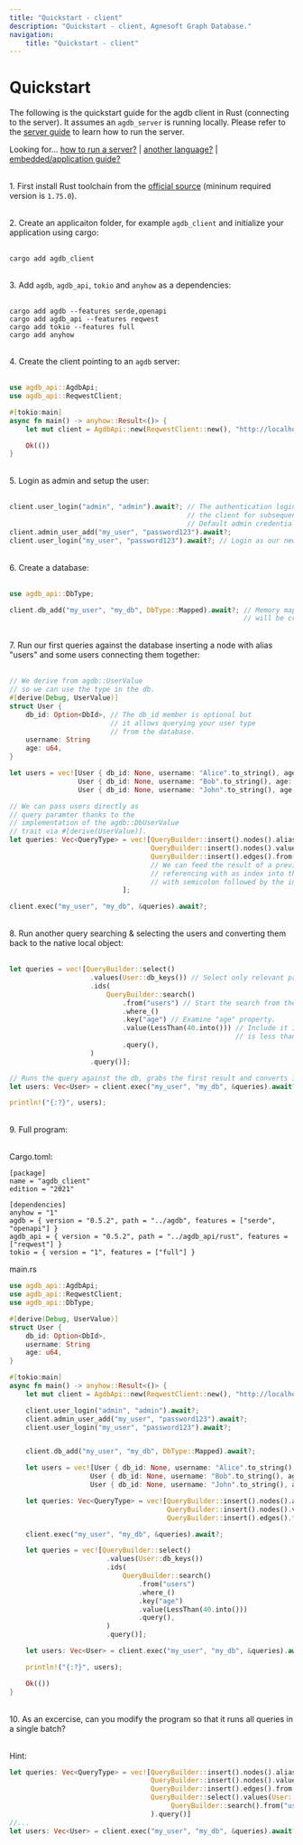 ```yaml
---
title: "Quickstart - client"
description: "Quickstart - client, Agnesoft Graph Database."
navigation:
    title: "Quickstart - client"
---
```


# Quickstart

The following is the quickstart guide for the agdb client in Rust (connecting to the server). It assumes an `agdb_server` is running locally. Please refer to the [server guide](docs/guides/server) to learn how to run the server.

Looking for... [how to run a server?](docs/guides/how_to_run_server) | [another language?](/api) | [embedded/application guide?](/docs/guides/quickstart)

<br/>1. First install Rust toolchain from the [official source](https://www.rust-lang.org/tools/install) (mininum required version is `1.75.0`).
<br/>

<br/>2. Create an applicaiton folder, for example `agdb_client` and initialize your application using cargo:
<br/><br/>

```
cargo add agdb_client
```

<br/>3. Add `agdb`, `agdb_api`, `tokio` and `anyhow` as a dependencies:
<br/><br/>

```
cargo add agdb --features serde,openapi
cargo add agdb_api --features reqwest
cargo add tokio --features full
cargo add anyhow
```

<br/> 4. Create the client pointing to an `agdb` server:
<br/><br/>

```rs
use agdb_api::AgdbApi;
use agdb_api::ReqwestClient;

#[tokio:main]
async fn main() -> anyhow::Result<()> {
    let mut client = AgdbApi::new(ReqwestClient::new(), "http://localhost", 3000);

    Ok(())
}
```

<br/> 5. Login as admin and setup the user:
<br/><br/>

```rs
client.user_login("admin", "admin").await?; // The authentication login is stored in
                                            // the client for subsequent API calls.
                                            // Default admin credentials are "admin/admin".
client.admin_user_add("my_user", "password123").await?;
client.user_login("my_user", "password123").await?; // Login as our newly created user.
```

<br/> 6. Create a database:
<br/><br/>

```rs
use agdb_api::DbType;

client.db_add("my_user", "my_db", DbType::Mapped).await?; // Memory mapped database called "my_db"
                                                          // will be created under our "my_user".
```

<br/> 7. Run our first queries against the database inserting a node with alias "users" and some users connecting them together:
<br/><br/>

```rs
// We derive from agdb::UserValue
// so we can use the type in the db.
#[derive(Debug, UserValue)]
struct User {
    db_id: Option<DbId>, // The db_id member is optional but
                         // it allows querying your user type
                         // from the database.
    username: String
    age: u64,
}

let users = vec![User { db_id: None, username: "Alice".to_string(), age: 40 },
                 User { db_id: None, username: "Bob".to_string(), age: 30 },
                 User { db_id: None, username: "John".to_string(), age: 20 }];

// We can pass users directly as
// query paramter thanks to the
// implementation of the agdb::DbUserValue
// trait via #[derive(UserValue)].
let queries: Vec<QueryType> = vec![QueryBuilder::insert().nodes().aliases("users").query().into(),
                                   QueryBuilder::insert().nodes().values(&users).query().into(),
                                   QueryBuilder::insert().edges().from("users").to(":1").query().into(),
                                   // We can feed the result of a previous query directly to the next one
                                   // referencing with as index into the (previous) results starting
                                   // with semicolon followed by the index, e.g. :1.
                            ];

client.exec("my_user", "my_db", &queries).await?;
```

<br/> 8. Run another query searching & selecting the users and converting them back to the native local object:
<br/><br/>

```rs
let queries = vec![QueryBuilder::select()
                    .values(User::db_keys()) // Select only relevant properties for the User struct.
                    .ids(
                        QueryBuilder::search()
                            .from("users") // Start the search from the "users" node.
                            .where_()
                            .key("age") // Examine "age" property.
                            .value(LessThan(40.into())) // Include it in the search result if the value
                                                        // is less than 40.
                            .query(),
                    )
                    .query()];

// Runs the query against the db, grabs the first result and converts it to the collection of users.
let users: Vec<User> = client.exec("my_user", "my_db", &queries).await?[0].try_into()?;

println!("{:?}", users);
```

<br/> 9. Full program:
<br/><br/>

Cargo.toml:

```
[package]
name = "agdb_client"
edition = "2021"

[dependencies]
anyhow = "1"
agdb = { version = "0.5.2", path = "../agdb", features = ["serde", "openapi"] }
agdb_api = { version = "0.5.2", path = "../agdb_api/rust", features = ["reqwest"] }
tokio = { version = "1", features = ["full"] }
```

main.rs

```rs
use agdb_api::AgdbApi;
use agdb_api::ReqwestClient;
use agdb_api::DbType;

#[derive(Debug, UserValue)]
struct User {
    db_id: Option<DbId>,
    username: String
    age: u64,
}

#[tokio:main]
async fn main() -> anyhow::Result<()> {
    let mut client = AgdbApi::new(ReqwestClient::new(), "http://localhost", 3000);

    client.user_login("admin", "admin").await?;
    client.admin_user_add("my_user", "password123").await?;
    client.user_login("my_user", "password123").await?;


    client.db_add("my_user", "my_db", DbType::Mapped).await?;

    let users = vec![User { db_id: None, username: "Alice".to_string(), age: 40 },
                    User { db_id: None, username: "Bob".to_string(), age: 30 },
                    User { db_id: None, username: "John".to_string(), age: 20 }];

    let queries: Vec<QueryType> = vec![QueryBuilder::insert().nodes().aliases("users").query().into(),
                                       QueryBuilder::insert().nodes().values(&users).query().into(),
                                       QueryBuilder::insert().edges().from("users").to(":1").query().into()]

    client.exec("my_user", "my_db", &queries).await?;

    let queries = vec![QueryBuilder::select()
                        .values(User::db_keys())
                        .ids(
                            QueryBuilder::search()
                                .from("users")
                                .where_()
                                .key("age")
                                .value(LessThan(40.into()))
                                .query(),
                        )
                        .query()];

    let users: Vec<User> = client.exec("my_user", "my_db", &queries).await?[0].try_into()?;

    println!("{:?}", users);

    Ok(())
}
```

<br/> 10. As an excercise, can you modify the program so that it runs all queries in a single batch?
<br/><br/>

Hint:

```rs
let queries: Vec<QueryType> = vec![QueryBuilder::insert().nodes().aliases("users").query().into(),
                                   QueryBuilder::insert().nodes().values(&users).query().into(),
                                   QueryBuilder::insert().edges().from("users").to(":1").query().into(),
                                   QueryBuilder::select().values(User::db_keys()).ids(
                                        QueryBuilder::search().from("users").where_().key("age").value(LessThan(40.into())).query(),
                                   ).query()]
//...
let users: Vec<User> = client.exec("my_user", "my_db", &queries).await?[3].try_into()?; // Have you noticed a different index of the result?
```
